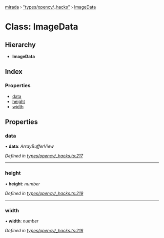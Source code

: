 [mirada](../README.md) › ["types/opencv/_hacks"](../modules/_types_opencv__hacks_.md) › [ImageData](_types_opencv__hacks_.imagedata.md)

# Class: ImageData


## Hierarchy

* **ImageData**

## Index

### Properties

* [data](_types_opencv__hacks_.imagedata.md#data)
* [height](_types_opencv__hacks_.imagedata.md#height)
* [width](_types_opencv__hacks_.imagedata.md#width)

## Properties

###  data

• **data**: *ArrayBufferView*

*Defined in [types/opencv/_hacks.ts:217](https://github.com/cancerberoSgx/mirada/blob/c8721d6/mirada/src/types/opencv/_hacks.ts#L217)*

___

###  height

• **height**: *number*

*Defined in [types/opencv/_hacks.ts:219](https://github.com/cancerberoSgx/mirada/blob/c8721d6/mirada/src/types/opencv/_hacks.ts#L219)*

___

###  width

• **width**: *number*

*Defined in [types/opencv/_hacks.ts:218](https://github.com/cancerberoSgx/mirada/blob/c8721d6/mirada/src/types/opencv/_hacks.ts#L218)*